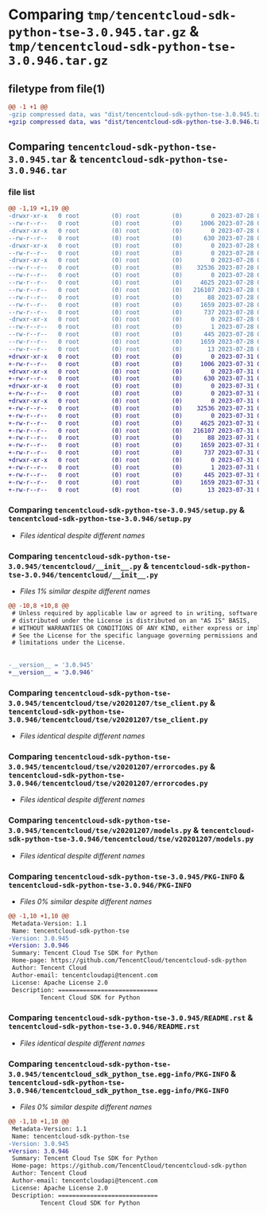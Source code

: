 # Comparing `tmp/tencentcloud-sdk-python-tse-3.0.945.tar.gz` & `tmp/tencentcloud-sdk-python-tse-3.0.946.tar.gz`

## filetype from file(1)

```diff
@@ -1 +1 @@
-gzip compressed data, was "dist/tencentcloud-sdk-python-tse-3.0.945.tar", last modified: Fri Jul 28 00:38:41 2023, max compression
+gzip compressed data, was "dist/tencentcloud-sdk-python-tse-3.0.946.tar", last modified: Mon Jul 31 00:38:59 2023, max compression
```

## Comparing `tencentcloud-sdk-python-tse-3.0.945.tar` & `tencentcloud-sdk-python-tse-3.0.946.tar`

### file list

```diff
@@ -1,19 +1,19 @@
-drwxr-xr-x   0 root         (0) root         (0)        0 2023-07-28 00:38:41.000000 tencentcloud-sdk-python-tse-3.0.945/
--rw-r--r--   0 root         (0) root         (0)     1006 2023-07-28 00:38:41.000000 tencentcloud-sdk-python-tse-3.0.945/setup.py
-drwxr-xr-x   0 root         (0) root         (0)        0 2023-07-28 00:38:41.000000 tencentcloud-sdk-python-tse-3.0.945/tencentcloud/
--rw-r--r--   0 root         (0) root         (0)      630 2023-07-28 00:38:41.000000 tencentcloud-sdk-python-tse-3.0.945/tencentcloud/__init__.py
-drwxr-xr-x   0 root         (0) root         (0)        0 2023-07-28 00:38:41.000000 tencentcloud-sdk-python-tse-3.0.945/tencentcloud/tse/
--rw-r--r--   0 root         (0) root         (0)        0 2023-07-28 00:38:41.000000 tencentcloud-sdk-python-tse-3.0.945/tencentcloud/tse/__init__.py
-drwxr-xr-x   0 root         (0) root         (0)        0 2023-07-28 00:38:41.000000 tencentcloud-sdk-python-tse-3.0.945/tencentcloud/tse/v20201207/
--rw-r--r--   0 root         (0) root         (0)    32536 2023-07-28 00:38:41.000000 tencentcloud-sdk-python-tse-3.0.945/tencentcloud/tse/v20201207/tse_client.py
--rw-r--r--   0 root         (0) root         (0)        0 2023-07-28 00:38:41.000000 tencentcloud-sdk-python-tse-3.0.945/tencentcloud/tse/v20201207/__init__.py
--rw-r--r--   0 root         (0) root         (0)     4625 2023-07-28 00:38:41.000000 tencentcloud-sdk-python-tse-3.0.945/tencentcloud/tse/v20201207/errorcodes.py
--rw-r--r--   0 root         (0) root         (0)   216107 2023-07-28 00:38:41.000000 tencentcloud-sdk-python-tse-3.0.945/tencentcloud/tse/v20201207/models.py
--rw-r--r--   0 root         (0) root         (0)       88 2023-07-28 00:38:41.000000 tencentcloud-sdk-python-tse-3.0.945/setup.cfg
--rw-r--r--   0 root         (0) root         (0)     1659 2023-07-28 00:38:41.000000 tencentcloud-sdk-python-tse-3.0.945/PKG-INFO
--rw-r--r--   0 root         (0) root         (0)      737 2023-07-28 00:38:41.000000 tencentcloud-sdk-python-tse-3.0.945/README.rst
-drwxr-xr-x   0 root         (0) root         (0)        0 2023-07-28 00:38:41.000000 tencentcloud-sdk-python-tse-3.0.945/tencentcloud_sdk_python_tse.egg-info/
--rw-r--r--   0 root         (0) root         (0)        1 2023-07-28 00:38:41.000000 tencentcloud-sdk-python-tse-3.0.945/tencentcloud_sdk_python_tse.egg-info/dependency_links.txt
--rw-r--r--   0 root         (0) root         (0)      445 2023-07-28 00:38:41.000000 tencentcloud-sdk-python-tse-3.0.945/tencentcloud_sdk_python_tse.egg-info/SOURCES.txt
--rw-r--r--   0 root         (0) root         (0)     1659 2023-07-28 00:38:41.000000 tencentcloud-sdk-python-tse-3.0.945/tencentcloud_sdk_python_tse.egg-info/PKG-INFO
--rw-r--r--   0 root         (0) root         (0)       13 2023-07-28 00:38:41.000000 tencentcloud-sdk-python-tse-3.0.945/tencentcloud_sdk_python_tse.egg-info/top_level.txt
+drwxr-xr-x   0 root         (0) root         (0)        0 2023-07-31 00:38:59.000000 tencentcloud-sdk-python-tse-3.0.946/
+-rw-r--r--   0 root         (0) root         (0)     1006 2023-07-31 00:38:59.000000 tencentcloud-sdk-python-tse-3.0.946/setup.py
+drwxr-xr-x   0 root         (0) root         (0)        0 2023-07-31 00:38:59.000000 tencentcloud-sdk-python-tse-3.0.946/tencentcloud/
+-rw-r--r--   0 root         (0) root         (0)      630 2023-07-31 00:38:59.000000 tencentcloud-sdk-python-tse-3.0.946/tencentcloud/__init__.py
+drwxr-xr-x   0 root         (0) root         (0)        0 2023-07-31 00:38:59.000000 tencentcloud-sdk-python-tse-3.0.946/tencentcloud/tse/
+-rw-r--r--   0 root         (0) root         (0)        0 2023-07-31 00:38:59.000000 tencentcloud-sdk-python-tse-3.0.946/tencentcloud/tse/__init__.py
+drwxr-xr-x   0 root         (0) root         (0)        0 2023-07-31 00:38:59.000000 tencentcloud-sdk-python-tse-3.0.946/tencentcloud/tse/v20201207/
+-rw-r--r--   0 root         (0) root         (0)    32536 2023-07-31 00:38:59.000000 tencentcloud-sdk-python-tse-3.0.946/tencentcloud/tse/v20201207/tse_client.py
+-rw-r--r--   0 root         (0) root         (0)        0 2023-07-31 00:38:59.000000 tencentcloud-sdk-python-tse-3.0.946/tencentcloud/tse/v20201207/__init__.py
+-rw-r--r--   0 root         (0) root         (0)     4625 2023-07-31 00:38:59.000000 tencentcloud-sdk-python-tse-3.0.946/tencentcloud/tse/v20201207/errorcodes.py
+-rw-r--r--   0 root         (0) root         (0)   216107 2023-07-31 00:38:59.000000 tencentcloud-sdk-python-tse-3.0.946/tencentcloud/tse/v20201207/models.py
+-rw-r--r--   0 root         (0) root         (0)       88 2023-07-31 00:38:59.000000 tencentcloud-sdk-python-tse-3.0.946/setup.cfg
+-rw-r--r--   0 root         (0) root         (0)     1659 2023-07-31 00:38:59.000000 tencentcloud-sdk-python-tse-3.0.946/PKG-INFO
+-rw-r--r--   0 root         (0) root         (0)      737 2023-07-31 00:38:59.000000 tencentcloud-sdk-python-tse-3.0.946/README.rst
+drwxr-xr-x   0 root         (0) root         (0)        0 2023-07-31 00:38:59.000000 tencentcloud-sdk-python-tse-3.0.946/tencentcloud_sdk_python_tse.egg-info/
+-rw-r--r--   0 root         (0) root         (0)        1 2023-07-31 00:38:59.000000 tencentcloud-sdk-python-tse-3.0.946/tencentcloud_sdk_python_tse.egg-info/dependency_links.txt
+-rw-r--r--   0 root         (0) root         (0)      445 2023-07-31 00:38:59.000000 tencentcloud-sdk-python-tse-3.0.946/tencentcloud_sdk_python_tse.egg-info/SOURCES.txt
+-rw-r--r--   0 root         (0) root         (0)     1659 2023-07-31 00:38:59.000000 tencentcloud-sdk-python-tse-3.0.946/tencentcloud_sdk_python_tse.egg-info/PKG-INFO
+-rw-r--r--   0 root         (0) root         (0)       13 2023-07-31 00:38:59.000000 tencentcloud-sdk-python-tse-3.0.946/tencentcloud_sdk_python_tse.egg-info/top_level.txt
```

### Comparing `tencentcloud-sdk-python-tse-3.0.945/setup.py` & `tencentcloud-sdk-python-tse-3.0.946/setup.py`

 * *Files identical despite different names*

### Comparing `tencentcloud-sdk-python-tse-3.0.945/tencentcloud/__init__.py` & `tencentcloud-sdk-python-tse-3.0.946/tencentcloud/__init__.py`

 * *Files 1% similar despite different names*

```diff
@@ -10,8 +10,8 @@
 # Unless required by applicable law or agreed to in writing, software
 # distributed under the License is distributed on an "AS IS" BASIS,
 # WITHOUT WARRANTIES OR CONDITIONS OF ANY KIND, either express or implied.
 # See the License for the specific language governing permissions and
 # limitations under the License.
 
 
-__version__ = '3.0.945'
+__version__ = '3.0.946'
```

### Comparing `tencentcloud-sdk-python-tse-3.0.945/tencentcloud/tse/v20201207/tse_client.py` & `tencentcloud-sdk-python-tse-3.0.946/tencentcloud/tse/v20201207/tse_client.py`

 * *Files identical despite different names*

### Comparing `tencentcloud-sdk-python-tse-3.0.945/tencentcloud/tse/v20201207/errorcodes.py` & `tencentcloud-sdk-python-tse-3.0.946/tencentcloud/tse/v20201207/errorcodes.py`

 * *Files identical despite different names*

### Comparing `tencentcloud-sdk-python-tse-3.0.945/tencentcloud/tse/v20201207/models.py` & `tencentcloud-sdk-python-tse-3.0.946/tencentcloud/tse/v20201207/models.py`

 * *Files identical despite different names*

### Comparing `tencentcloud-sdk-python-tse-3.0.945/PKG-INFO` & `tencentcloud-sdk-python-tse-3.0.946/PKG-INFO`

 * *Files 0% similar despite different names*

```diff
@@ -1,10 +1,10 @@
 Metadata-Version: 1.1
 Name: tencentcloud-sdk-python-tse
-Version: 3.0.945
+Version: 3.0.946
 Summary: Tencent Cloud Tse SDK for Python
 Home-page: https://github.com/TencentCloud/tencentcloud-sdk-python
 Author: Tencent Cloud
 Author-email: tencentcloudapi@tencent.com
 License: Apache License 2.0
 Description: ============================
         Tencent Cloud SDK for Python
```

### Comparing `tencentcloud-sdk-python-tse-3.0.945/README.rst` & `tencentcloud-sdk-python-tse-3.0.946/README.rst`

 * *Files identical despite different names*

### Comparing `tencentcloud-sdk-python-tse-3.0.945/tencentcloud_sdk_python_tse.egg-info/PKG-INFO` & `tencentcloud-sdk-python-tse-3.0.946/tencentcloud_sdk_python_tse.egg-info/PKG-INFO`

 * *Files 0% similar despite different names*

```diff
@@ -1,10 +1,10 @@
 Metadata-Version: 1.1
 Name: tencentcloud-sdk-python-tse
-Version: 3.0.945
+Version: 3.0.946
 Summary: Tencent Cloud Tse SDK for Python
 Home-page: https://github.com/TencentCloud/tencentcloud-sdk-python
 Author: Tencent Cloud
 Author-email: tencentcloudapi@tencent.com
 License: Apache License 2.0
 Description: ============================
         Tencent Cloud SDK for Python
```

